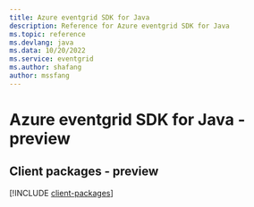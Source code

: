 ```yaml
---
title: Azure eventgrid SDK for Java
description: Reference for Azure eventgrid SDK for Java
ms.topic: reference
ms.devlang: java
ms.data: 10/20/2022
ms.service: eventgrid
ms.author: shafang
author: mssfang
---
```

# Azure eventgrid SDK for Java - preview

## Client packages - preview
[!INCLUDE [client-packages](eventgrid-client-index.md)]